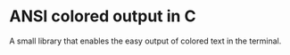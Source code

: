 # ANSI colored output in C

A small library that enables the easy output of colored text in the terminal. 

